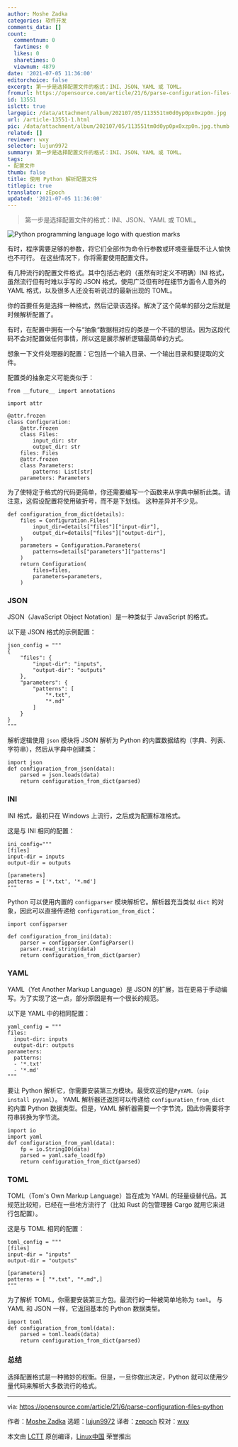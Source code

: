 ```yaml
---
author: Moshe Zadka
categories: 软件开发
comments_data: []
count:
  commentnum: 0
  favtimes: 0
  likes: 0
  sharetimes: 0
  viewnum: 4879
date: '2021-07-05 11:36:00'
editorchoice: false
excerpt: 第一步是选择配置文件的格式：INI、JSON、YAML 或 TOML。
fromurl: https://opensource.com/article/21/6/parse-configuration-files-python
id: 13551
islctt: true
largepic: /data/attachment/album/202107/05/113551tm0d0yp0px0xzp0n.jpg
url: /article-13551-1.html
pic: /data/attachment/album/202107/05/113551tm0d0yp0px0xzp0n.jpg.thumb.jpg
related: []
reviewer: wxy
selector: lujun9972
summary: 第一步是选择配置文件的格式：INI、JSON、YAML 或 TOML。
tags:
- 配置文件
thumb: false
title: 使用 Python 解析配置文件
titlepic: true
translator: zEpoch
updated: '2021-07-05 11:36:00'
---
```



> 
> 第一步是选择配置文件的格式：INI、JSON、YAML 或 TOML。
> 
> 
> 


![](/data/attachment/album/202107/05/113551tm0d0yp0px0xzp0n.jpg "Python programming language logo with question marks")


有时，程序需要足够的参数，将它们全部作为命令行参数或环境变量既不让人愉快也不可行。 在这些情况下，你将需要使用配置文件。


有几种流行的配置文件格式。其中包括古老的（虽然有时定义不明确）INI 格式，虽然流行但有时难以手写的 JSON 格式，使用广泛但有时在细节方面令人意外的 YAML 格式，以及很多人还没有听说过的最新出现的 TOML。


你的首要任务是选择一种格式，然后记录该选择。解决了这个简单的部分之后就是时候解析配置了。


有时，在配置中拥有一个与“抽象“数据相对应的类是一个不错的想法。因为这段代码不会对配置做任何事情，所以这是展示解析逻辑最简单的方式。


想象一下文件处理器的配置：它包括一个输入目录、一个输出目录和要提取的文件。


配置类的抽象定义可能类似于：



```
from __future__ import annotations

```


```
import attr

@attr.frozen
class Configuration:
    @attr.frozen
    class Files:
        input_dir: str
        output_dir: str
    files: Files
    @attr.frozen
    class Parameters:
        patterns: List[str]
    parameters: Parameters

```

为了使特定于格式的代码更简单，你还需要编写一个函数来从字典中解析此类。请注意，这假设配置将使用破折号，而不是下划线。 这种差异并不少见。



```
def configuration_from_dict(details):
    files = Configuration.Files(
        input_dir=details["files"]["input-dir"],
        output_dir=details["files"]["output-dir"],
    )
    parameters = Configuration.Paraneters(
        patterns=details["parameters"]["patterns"]
    )
    return Configuration(
        files=files,
        parameters=parameters,
    )

```

### JSON


JSON（JavaScript Object Notation）是一种类似于 JavaScript 的格式。


以下是 JSON 格式的示例配置：



```
json_config = """
{
    "files": {
        "input-dir": "inputs",
        "output-dir": "outputs"
    },
    "parameters": {
        "patterns": [
            "*.txt",
            "*.md"
        ]
    }
}
"""

```

解析逻辑使用 `json` 模块将 JSON 解析为 Python 的内置数据结构（字典、列表、字符串），然后从字典中创建类：



```
import json
def configuration_from_json(data):
    parsed = json.loads(data)
    return configuration_from_dict(parsed)

```

### INI


INI 格式，最初只在 Windows 上流行，之后成为配置标准格式。


这是与 INI 相同的配置：



```
ini_config="""
[files]
input-dir = inputs
output-dir = outputs

[parameters]
patterns = ['*.txt', '*.md']
"""

```

Python 可以使用内置的 `configparser` 模块解析它。解析器充当类似 `dict` 的对象，因此可以直接传递给 `configuration_from_dict`：



```
import configparser

def configuration_from_ini(data):
    parser = configparser.ConfigParser()
    parser.read_string(data)
    return configuration_from_dict(parser)

```

### YAML


YAML（Yet Another Markup Language）是 JSON 的扩展，旨在更易于手动编写。为了实现了这一点，部分原因是有一个很长的规范。


以下是 YAML 中的相同配置：



```
yaml_config = """
files:
  input-dir: inputs
  output-dir: outputs
parameters:
  patterns:
  - '*.txt'
  - '*.md'
"""

```

要让 Python 解析它，你需要安装第三方模块。最受欢迎的是`PyYAML`（`pip install pyyaml`）。 YAML 解析器还返回可以传递给 `configuration_from_dict` 的内置 Python 数据类型。但是，YAML 解析器需要一个字节流，因此你需要将字符串转换为字节流。



```
import io
import yaml
def configuration_from_yaml(data):
    fp = io.StringIO(data)
    parsed = yaml.safe_load(fp)
    return configuration_from_dict(parsed)

```

### TOML


TOML（Tom's Own Markup Language）旨在成为 YAML 的轻量级替代品。其规范比较短，已经在一些地方流行了（比如 Rust 的包管理器 Cargo 就用它来进行包配置）。


这是与 TOML 相同的配置：



```
toml_config = """
[files]
input-dir = "inputs"
output-dir = "outputs"

[parameters]
patterns = [ "*.txt", "*.md",]
"""

```

为了解析 TOML，你需要安装第三方包。最流行的一种被简单地称为 `toml`。 与 YAML 和 JSON 一样，它返回基本的 Python 数据类型。



```
import toml
def configuration_from_toml(data):
    parsed = toml.loads(data)
    return configuration_from_dict(parsed)

```

### 总结


选择配置格式是一种微妙的权衡。但是，一旦你做出决定，Python 就可以使用少量代码来解析大多数流行的格式。




---


via: <https://opensource.com/article/21/6/parse-configuration-files-python>


作者：[Moshe Zadka](https://opensource.com/users/moshez) 选题：[lujun9972](https://github.com/lujun9972) 译者：[zepoch](https://github.com/zepoch) 校对：[wxy](https://github.com/wxy)


本文由 [LCTT](https://github.com/LCTT/TranslateProject) 原创编译，[Linux中国](https://linux.cn/) 荣誉推出
